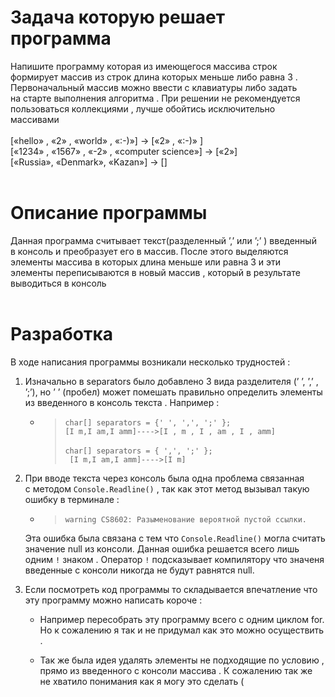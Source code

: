 # Задача которую решает программа 
Напишите программу которая из&nbsp;имеющегося массива строк формирует массив из&nbsp;строк длина которых меньше либо равна 3 . Первоначальный массив можно ввести с&nbsp;клавиатуры либо задать на&nbsp;старте выполнения алгоритма . При решении не&nbsp;рекомендуется
пользоваться коллекциями , лучше обойтись исключительно массивами <br><br>
[&laquo;hello&raquo; , &laquo;2&raquo; , &laquo;world&raquo; , &laquo;:-)&raquo;] -&gt; [&laquo;2&raquo; , &laquo;:-)&raquo; ]<br>
[&laquo;1234&raquo; , &laquo;1567&raquo; , &laquo;-2&raquo; , &laquo;computer science&raquo;] -&gt; [&laquo;2&raquo;]<br>
[&laquo;Russia&raquo;, &laquo;Denmark&raquo;, &laquo;Kazan&raquo;] -&gt; []
<br><br>

# Описание программы
Данная программа считывает текст(разделенный &rsquo;,&rsquo; или &rsquo;;&rsquo; ) введенный в&nbsp;консоль и&nbsp;преобразует его в&nbsp;массив. После этого выделяются элементы массива в&nbsp;которых длина меньше или равна 3 и&nbsp;эти элементы переписываются в&nbsp;новый массив , который в&nbsp;результате выводиться в&nbsp;консоль 
<br><br>

# Разработка
В&nbsp;ходе написания программы возникали несколько трудностей : 

1. Изначально в&nbsp;separators было добавлено 3&nbsp;вида разделителя (&rsquo; &rsquo;, &rsquo;,&rsquo; , &rsquo;;&rsquo;), но &rsquo; &rsquo; (пробел) может помешать правильно определить элементы из&nbsp;введенного в&nbsp;консоль текста . Например : 
    - > ``` char[] separators = {' ', ',', ';' }; ```
    <br> ```[I m,I am,I amm]---->[I , m , I , am , I , amm]```
    <br><br>``` char[] separators = { ',', ';' }; ```
    <br> ``` [I m,I am,I amm]---->[I m]```


2. При вводе текста через консоль была одна проблема связанная с&nbsp;методом ```Console.Readline()``` , так как этот метод вызывал такую ошибку в&nbsp;терминале :
    - > ```warning CS8602: Разыменование вероятной пустой ссылки.```<br>
    
    Эта ошибка была связана с&nbsp;тем что ```Console.Readline()``` могла считать значение null из&nbsp;консоли. Данная ошибка решается всего лишь одним ```!``` знаком . Оператор ```!``` подсказывает компилятору что значеня введенные с&nbsp;консоли никогда не&nbsp;будут равнятся null.

3. Если посмотреть код программы то&nbsp;складывается впечатление что эту программу можно написать короче :<br>
    - Например пересобрать эту программу всего с&nbsp;одним циклом for. Но&nbsp;к&nbsp;сожалению я&nbsp;так и&nbsp;не&nbsp;придумал как это можно осуществить .<br>

    - Так&nbsp;же была идея удалять элементы не&nbsp;подходящие по&nbsp;условию , прямо из&nbsp;введенного с&nbsp;консоли массива . К&nbsp;сожалению так&nbsp;же не&nbsp;хватило понимания как я&nbsp;могу это сделать (